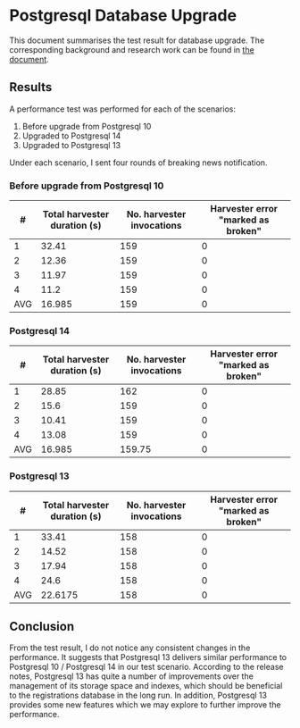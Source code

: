 # Postgresql Database Upgrade

This document summarises the test result for database upgrade.  The corresponding background and research work can be found in [the document](../architecture/03-postgresql-upgrade.md).

## Results

A performance test was performed for each of the scenarios:
1. Before upgrade from Postgresql 10
2. Upgraded to Postgresql 14
3. Upgraded to Postgresql 13

Under each scenario, I sent four rounds of breaking news notification.

### Before upgrade from Postgresql 10

| # | Total harvester duration (s) | No. harvester invocations | Harvester error "marked as broken" |
| ----------- | ----------- | ----------- | ----------- |
| 1	| 32.41 | 159 | 0 |
| 2	| 12.36 | 159 | 0 |
| 3	| 11.97 | 159 | 0 |
| 4	| 11.2 | 159 | 0 |
| AVG | 16.985 | 159 | 0 |

### Postgresql 14

| # | Total harvester duration (s) | No. harvester invocations | Harvester error "marked as broken" |
| ----------- | ----------- | ----------- | ----------- |
| 1 | 28.85 | 162 | 0 |
| 2 | 15.6 | 159 | 0 |
| 3 | 10.41 | 159 | 0 |
| 4 | 13.08 | 159 | 0 |
| AVG | 16.985 | 159.75 | 0 |

### Postgresql 13

| # | Total harvester duration (s) | No. harvester invocations | Harvester error "marked as broken" |
| ----------- | ----------- | ----------- | ----------- |
1 | 33.41| 158 | 0 |
2 | 14.52| 158 | 0 |
3 | 17.94| 158 | 0 |
4 | 24.6 | 158 | 0 |
| AVG | 22.6175 | 158 | 0 |

## Conclusion
From the test result, I do not notice any consistent changes in the performance.  It suggests that Postgresql 13 delivers similar performance to Postgresql 10 / Postgresql 14 in our test scenario.  According to the release notes, Postgresql 13 has quite a number of improvements over the management of its storage space and indexes, which should be beneficial to the registrations database in the long run.  In addition, Postgresql 13 provides some new features which we may explore to further improve the performance.




